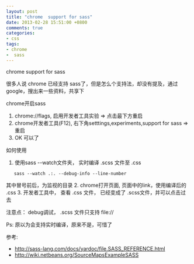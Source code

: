 ```yaml
---
layout: post
title: "chrome  support for sass"
date: 2013-02-28 15:51:00 +0800
comments: true
categories:
- css
tags:
- chrome
-  sass
---
```


chrome  support for sass


很多人说 chrome 已经支持 sass了，但是怎么个支持法，却没有提及，通过google，搜出来一些资料，共享下


chrome开启sass
1. chrome://flags,   启用开发者工具实验  => 点击最下方重启
2. chrome开发者工具(F12), 右下角setttings,experiments,support for sass => 重启
3. OK 可以了


如何使用
1. 使用sass --watch文件夹， 实时编译 .scss 文件至 .css
```
   sass --watch .:. --debug-info --line-number
```
其中冒号前后，为监视的目录
2. chrome打开页面, 页面中的link，使用编译后的 .css
3. 开发者工具中， 查看 .css 文件， 已经变成了 .scss文件，并可以点击过去


注意点：
debug调试， .scss 文件只支持 file://



Ps: 原以为会支持实时编译，原来不是，可惜了



参考:


* http://sass-lang.com/docs/yardoc/file.SASS_REFERENCE.html
* http://wiki.netbeans.org/SourceMapsExampleSASS







